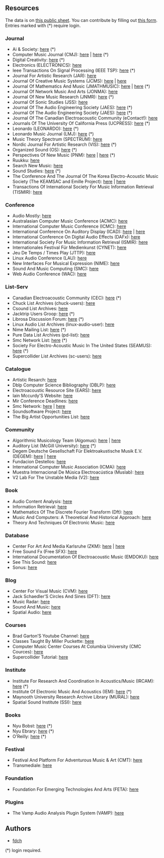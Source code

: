 ## Resources

The data is on
<a href="https://docs.google.com/spreadsheets/d/e/2PACX-1vSWBEwAYwRfluG194ptDnOiNWdRMYmFY8iC-p3uUPN13-9EYnzBdS2KyX0SZyff12wP_-oV2Lg3Bqzx/pub?gid=0&amp;single=true" target="_blank">this public sheet</a>.
You can contribute by filling out
<a href="https://forms.gle/iJaB4k5wVBcuztx78" target="_blank">this form</a>.
Entries marked with (\*) require login.

### Journal

-   Ai & Society:
    <a href="https://www-springer-com.proxy.library.nyu.edu/journal/146" target="_blank">here</a>
    (\*)  
-   Computer Music Journal (CMJ):
    <a href="https://muse-jhu-edu.proxy.library.nyu.edu/journal/34" target="_blank">here</a>
    \|
    <a href="https://www-jstor-org.proxy.library.nyu.edu/" target="_blank">here</a>
    (\*)  
-   Digital Creativity:
    <a href="https://www-tandfonline-com.proxy.library.nyu.edu/loi/ndcr20" target="_blank">here</a>
    (\*)  
-   Electronics (ELECTRONICS):
    <a href="https://www.mdpi.com/journal/electronics" target="_blank">here</a>  
-   Ieee Transactions On Signal Processing (IEEE TSP):
    <a href="https://ieeexplore-ieee-org.proxy.library.nyu.edu/xpl/issues?punumber=78" target="_blank">here</a>
    (\*)  
-   Journal For Artistic Research (JAR):
    <a href="https://www.jar-online.net/" target="_blank">here</a>  
-   Journal Of Creative Music Systems (JCMS):
    <a href="https://www.jcms.org.uk/" target="_blank">here</a> \|
    <a href="https://www.jcms.org.uk/search/" target="_blank">here</a>  
-   Journal Of Mathematics And Music (JMATHMUSIC):
    <a href="https://www-tandfonline-com.proxy.library.nyu.edu/loi/tmam20" target="_blank">here</a>
    \|
    <a href="https://www.researchgate.net/journal/Journal-of-Mathematics-and-Music-1745-9737" target="_blank">here</a>
    (\*)  
-   Journal Of Network Music And Arts (JONMA):
    <a href="https://commons.library.stonybrook.edu/jonma/" target="_blank">here</a>  
-   Journal Of New Music Research (JNMR):
    <a href="https://www-tandfonline-com.proxy.library.nyu.edu/loi/nnmr20" target="_blank">here</a>
    (\*)  
-   Journal Of Sonic Studies (JSS):
    <a href="https://www.researchcatalogue.net/view/558606/558607" target="_blank">here</a>  
-   Journal Of The Audio Engineering Society (JAES):
    <a href="https://www.aes.org/journal/" target="_blank">here</a>
    (\*)  
-   Journal Of The Audio Engineering Society (JAES):
    <a href="https://www.aes.org/journal/" target="_blank">here</a>
    (\*)  
-   Journal Of The Canadian Electroacoustic Community (eContact!):
    <a href="https://econtact.ca/" target="_blank">here</a>  
-   Journals Of The University Of California Press (UCPRESS):
    <a href="https://online.ucpress.edu/journals" target="_blank">here</a>
    (\*)  
-   Leonardo (LEONARDO):
    <a href="https://direct.mit.edu/leon" target="_blank">here</a>
    (\*)  
-   Leonardo Music Journal (LMJ):
    <a href="https://www-jstor-org.proxy.library.nyu.edu/" target="_blank">here</a>
    (\*)  
-   Music Theory Spectrum (SPECTRUM):
    <a href="https://academic.oup.com/mts" target="_blank">here</a>  
-   Nordic Journal For Artistic Research (VIS):
    <a href="https://www.en.visjournal.nu/" target="_blank">here</a>
    (\*)  
-   Organized Sound (OS):
    <a href="https://www-cambridge-org.proxy.library.nyu.edu/core/journals/organised-sound" target="_blank">here</a>
    (\*)  
-   Perspectives Of New Music (PNM):
    <a href="https://muse-jhu-edu.proxy.library.nyu.edu/journal/774" target="_blank">here</a>
    \|
    <a href="https://www-jstor-org.proxy.library.nyu.edu/" target="_blank">here</a>
    (\*)  
-   Ruukku:
    <a href="http://ruukku-journal.fi/" target="_blank">here</a>  
-   Search New Music:
    <a href="http://www.searchnewmusic.org/" target="_blank">here</a>  
-   Sound Studies:
    <a href="https://www-tandfonline-com.proxy.library.nyu.edu/loi/rfso20" target="_blank">here</a>
    (\*)  
-   The Conference And The Journal Of The Korea Electro-Acoustic Music
    Society (The KEAMSAC and Emille Project):
    <a href="http://keams.org/emille/emille.html" target="_blank">here</a>
    \| <a href="http://computermusic.asia/" target="_blank">here</a>  
-   Transactions Of International Society For Music Information
    Retrieval (TISMIR):
    <a href="https://transactions.ismir.net/" target="_blank">here</a>

### Conference

-   Audio Mostly:
    <a href="https://audiomostly.com/" target="_blank">here</a>  
-   Australasian Computer Music Conference (ACMC):
    <a href="https://computermusic.org.au/conferences/" target="_blank">here</a>  
-   International Computer Music Conference (ICMC):
    <a href="https://quod.lib.umich.edu/i/icmc/" target="_blank">here</a>  
-   International Conference On Auditory Display (ICAD):
    <a href="https://smartech.gatech.edu/handle/1853/49750" target="_blank">here</a>
    \|
    <a href="https://icad.org/proceedings/" target="_blank">here</a>  
-   International Conference On Digital Audio Effects (DAFx):
    <a href="http://www.dafx.de/paper-archive/" target="_blank">here</a>  
-   International Society For Music Information Retrieval (ISMIR):
    <a href="https://ismir.net/conferences" target="_blank">here</a>  
-   Internationales Festival Für Medienkunst (CYNET):
    <a href="https://www.cynetart.de/" target="_blank">here</a>  
-   Jeu De Temps / Times Play (JTTP):
    <a href="https://jttp.sonus.ca/" target="_blank">here</a>  
-   Linux Audio Conference (LAU):
    <a href="https://linuxaudio.org/lac.html" target="_blank">here</a>  
-   New Interfaces For Musical Expression (NIME):
    <a href="https://www.nime.org/archives/" target="_blank">here</a>  
-   Sound And Music Computing (SMC):
    <a href="https://zenodo.org/communities/smc/" target="_blank">here</a>  
-   Web Audio Conference (WAC):
    <a href="https://webaudioconf.com/proceedings/" target="_blank">here</a>

### List-Serv

-   Canadian Electroacoustic Community (CEC):
    <a href="https://groups.google.com/g/cec-conference" target="_blank">here</a>
    (\*)  
-   Chuck List Archives (chuck-users):
    <a href="https://lists.cs.princeton.edu/pipermail/chuck-users/" target="_blank">here</a>  
-   Csound List Archives:
    <a href="https://listserv.heanet.ie/cgi-bin/wa?A0=CSOUND" target="_blank">here</a>  
-   Jacktrip Users Groop:
    <a href="https://groups.google.com/g/jacktrip-users" target="_blank">here</a>
    (\*)  
-   Librosa Discussion Forum:
    <a href="https://groups.google.com/g/librosa" target="_blank">here</a>
    (\*)  
-   Linux Audio List Archives (linux-audio-user):
    <a href="https://lists.linuxaudio.org/archives/linux-audio-user/" target="_blank">here</a>  
-   Nime Mailing List:
    <a href="https://groups.google.com/g/nime-community" target="_blank">here</a>
    (\*)  
-   Pure Data List Archives (pd-list):
    <a href="https://lists.puredata.info/pipermail/pd-list/" target="_blank">here</a>  
-   Smc Network List:
    <a href="https://groups.google.com/a/llista.upf.edu/g/smcnetwork" target="_blank">here</a>
    (\*)  
-   Society For Electro-Acoustic Music In The United States (SEAMUS):
    <a href="https://seamusonline.org/" target="_blank">here</a> (\*)  
-   Supercollider List Archives (sc-users):
    <a href="http://www.listarc.bham.ac.uk/marchives/sc-users/" target="_blank">here</a>

### Catalogue

-   Artistic Resarch:
    <a href="https://www.researchcatalogue.net/" target="_blank">here</a>  
-   Dblp Computer Science Bibliography (DBLP):
    <a href="https://dblp.uni-trier.de/" target="_blank">here</a>  
-   Electroacoustic Resource Site (EARS):
    <a href="http://www.ears.dmu.ac.uk/" target="_blank">here</a>  
-   Iain Mccurdy’S Website:
    <a href="http://www.iainmccurdy.org/index.html" target="_blank">here</a>  
-   Mir Conference Deadlines:
    <a href="http://mir-conferences.audiocontentanalysis.org/?sub=ML,SP,DM" target="_blank">here</a>  
-   Smc Network:
    <a href="https://conferences.smcnetwork.org/" target="_blank">here</a>
    \| <a href="https://smcnetwork.org/" target="_blank">here</a>  
-   Soundsoftware Project:
    <a href="https://code.soundsoftware.ac.uk/" target="_blank">here</a>  
-   The Big Artist Opportunities List:
    <a href="https://docs.google.com/spreadsheets/d/1KWIzznlFNs_rQCEzW5ub6ehwaLcwR80xbuOokXwRa_Y/edit#gid=0" target="_blank">here</a>

### Community

-   Algorithmic Musicology Team (Algomus):
    <a href="http://algomus.fr/" target="_blank">here</a> \|
    <a href="https://www.cristal.univ-lille.fr/equipes/algomus/publications/" target="_blank">here</a>  
-   Auditory List (McGill University):
    <a href="http://www.auditory.org/" target="_blank">here</a> (\*)  
-   Degem Deutsche Gesellschaft Für Elektroakustische Musik E.V.
    (DEGEM): <a href="https://www.degem.de/" target="_blank">here</a> \|
    <a href="https://second.wiki/wiki/deutsche_gesellschaft_fc3bcr_elektroakustische_musik" target="_blank">here</a>  
-   Fundacion Destellos:
    <a href="http://www.fundestellos.org/" target="_blank">here</a>  
-   International Computer Music Association (ICMA):
    <a href="http://computermusic.org/" target="_blank">here</a>  
-   Muestra Internacional De Música Electroacústica (Muslab):
    <a href="https://muslab.org/index.html" target="_blank">here</a>  
-   V2 Lab For The Unstable Media (V2):
    <a href="https://v2.nl/" target="_blank">here</a>

### Book

-   Audio Content Analysis:
    <a href="https://www.audiocontentanalysis.org/" target="_blank">here</a>  
-   Information Retrieval:
    <a href="https://nlp.stanford.edu/IR-book/information-retrieval-book.html" target="_blank">here</a>  
-   Mathematics Of The Discrete Fourier Transform (Dft):
    <a href="https://ccrma.stanford.edu/~jos/mdft/" target="_blank">here</a>  
-   Music And Computers: A Theoretical And Historical Approach:
    <a href="http://musicandcomputersbook.com/" target="_blank">here</a>  
-   Theory And Techniques Of Electronic Music:
    <a href="http://msp.ucsd.edu/techniques.htm" target="_blank">here</a>

### Database

-   Center For Art And Media Karlsruhe (ZKM):
    <a href="https://zkm.de/en/collection-archives/video-audio" target="_blank">here</a>
    \| <a href="https://zkm.de" target="_blank">here</a>  
-   Free Sound Fx (Free SFX):
    <a href="https://www.freesfx.co.uk/" target="_blank">here</a>  
-   International Documentation Of Electroacoustic Music (EMDOKU):
    <a href="https://www.emdoku.de/en" target="_blank">here</a>  
-   See This Sound:
    <a href="http://see-this-sound.at" target="_blank">here</a>  
-   Sonus: <a href="https://sonus.ca/" target="_blank">here</a>

### Blog

-   Center For Visual Music (CVM):
    <a href="http://www.centerforvisualmusic.org/" target="_blank">here</a>  
-   Jack Schaedler’S Circles And Sines (DFT):
    <a href="https://jackschaedler.github.io/circles-sines-signals/" target="_blank">here</a>  
-   Music Radar:
    <a href="https://www.musicradar.com/" target="_blank">here</a>  
-   Sound And Music:
    <a href="https://soundandmusic.org/" target="_blank">here</a>  
-   Spatial Audio:
    <a href="http://spatialaudio.net/" target="_blank">here</a>

### Courses

-   Brad Garton’S Youtube Channel:
    <a href="https://www.youtube.com/channel/UCDsDdlhGq1l0mK_d3ECGj4A/videos" target="_blank">here</a>  
-   Classes Taught By Miller Puckette:
    <a href="http://msp.ucsd.edu/syllabi/index.htm" target="_blank">here</a>  
-   Computer Music Center Courses At Columbia University (CMC Cources):
    <a href="https://cmc.music.columbia.edu/cmc_courses" target="_blank">here</a>  
-   Supercollider Tutorial:
    <a href="http://composerprogrammer.com/teaching/supercollider/sctutorial/tutorial.html" target="_blank">here</a>

### Institute

-   Institute For Research And Coordination In Acoustics/Music (IRCAM):
    <a href="https://www.ircam.fr/" target="_blank">here</a> (\*)  
-   Institute Of Electronic Music And Acoustics (IEM):
    <a href="https://iem.kug.ac.at/" target="_blank">here</a> (\*)  
-   Maynooth University Research Archive Library (MURAL):
    <a href="http://mural.maynoothuniversity.ie/" target="_blank">here</a>  
-   Spatial Sound Institute (SSI):
    <a href="https://spatialsoundinstitute.com/" target="_blank">here</a>

### Books

-   Nyu Bobst:
    <a href="https://bobcat.library.nyu.edu/" target="_blank">here</a>
    (\*)  
-   Nyu Ebrary:
    <a href="https://ebookcentral.proquest.com/lib/nyulibrary-ebooks" target="_blank">here</a>
    (\*)  
-   O’Reilly:
    <a href="https://learning-oreilly-com.proxy.library.nyu.edu/" target="_blank">here</a>
    (\*)

### Festival

-   Festival And Platform For Adventurous Music & Art (CMT):
    <a href="https://www.ctm-festival.de/" target="_blank">here</a>  
-   Transmediale:
    <a href="https://transmediale.de/" target="_blank">here</a>

### Foundation

-   Foundation For Emerging Technologies And Arts (FETA):
    <a href="https://fetafoundation.org/" target="_blank">here</a>

### Plugins

-   The Vamp Audio Analysis Plugin System (VAMP):
    <a href="https://vamp-plugins.org/" target="_blank">here</a>

## Authors

-   <a href="https://fdch.github.io" target="_blank">fdch</a>

(\*) login required.
